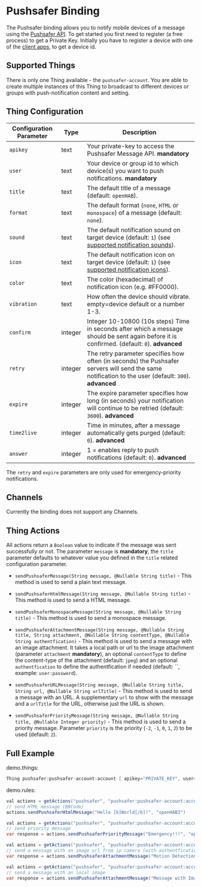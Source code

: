 # Pushsafer Binding

The Pushsafer binding allows you to notify mobile devices of a message using the [Pushsafer API](https://www.pushsafer.com/pushapi).
To get started you first need to register (a free process) to get a Private Key.
Initially you have to register a device with one of the [client apps](https://www.pushsafer.com/apps), to get a device id.

## Supported Things

There is only one Thing available - the `pushsafer-account`.
You are able to create multiple instances of this Thing to broadcast to different devices or groups with push-notification content and setting.

## Thing Configuration

| Configuration Parameter | Type    | Description                                                                                                                                          |
|-------------------------|---------|------------------------------------------------------------------------------------------------------------------------------------------------------|
| `apikey`                | text    | Your private-key to access the Pushsafer Message API. **mandatory**                                                                   |
| `user`                  | text    | Your device or group id to which device(s) you want to push notifications. **mandatory**                                                         |
| `title`                 | text    | The default title of a message (default: `openHAB`).                                                                                                 |
| `format`                | text    | The default format (`none`, `HTML` or `monospace`) of a message (default: `none`).                                                                   |
| `sound`                 | text    | The default notification sound on target device (default: `1`) (see [supported notification sounds](https://www.pushsafer.com/pushapi#api-sound)).         |
| `icon`                 | text    | The default notification icon on target device (default: `1`) (see [supported notification icons](https://www.pushsafer.com/pushapi#api-icon)).         |
| `color`                 | text    | The color (hexadecimal) of notification icon (e.g. #FF0000).         |
| `vibration`                 | text    | How often the device should vibrate. empty=device default or a number 1-3.         |
| `confirm`                 | integer | Integer 10-10800 (10s steps) Time in seconds after which a message should be sent again before it is confirmed. (default: `0`). **advanced** |
| `retry`                 | integer | The retry parameter specifies how often (in seconds) the Pushsafer servers will send the same notification to the user (default: `300`). **advanced** |
| `expire`                | integer | The expire parameter specifies how long (in seconds) your notification will continue to be retried (default: `3600`). **advanced**                   |
| `time2live`                | integer | Time in minutes, after a message automatically gets purged (default: `0`). **advanced**                   |
| `answer`                | integer | 1 = enables reply to push notifications (default: `0`). **advanced**                   |

The `retry` and `expire` parameters are only used for emergency-priority notifications.

## Channels

Currently the binding does not support any Channels.

## Thing Actions

All actions return a `Boolean` value to indicate if the message was sent successfully or not.
The parameter `message` is **mandatory**, the `title` parameter defaults to whatever value you defined in the `title` related configuration parameter.

- `sendPushsaferMessage(String message, @Nullable String title)` - This method is used to send a plain text message.

- `sendPushsaferHtmlMessage(String message, @Nullable String title)` - This method is used to send a HTML message.

- `sendPushsaferMonospaceMessage(String message, @Nullable String title)` - This method is used to send a monospace message.

- `sendPushsaferAttachmentMessage(String message, @Nullable String title, String attachment, @Nullable String contentType, @Nullable String authentfication)` - This method is used to send a message with an image attachment. It takes a local path or url to the image attachment (parameter `attachment` **mandatory**), an optional `contentType` to define the content-type of the attachment (default: `jpeg`) and an optional `authentfication` to define the authentfication if needed (default: ``, example: `user:password`).

- `sendPushsaferURLMessage(String message, @Nullable String title, String url, @Nullable String urlTitle)` - This method is used to send a message with an URL. A supplementary `url` to show with the message and a `urlTitle` for the URL, otherwise just the URL is shown.

- `sendPushsaferPriorityMessage(String message, @Nullable String title, @Nullable Integer priority)` - This method is used to send a priority message. Parameter `priority` is the priority (`-2`, `-1`, `0`, `1`, `2`) to be used (default: `2`).

## Full Example

demo.things:

```java
Thing pushsafer:pushsafer-account:account [ apikey="PRIVATE_KEY", user="DEVICE_ID" ]
```

demo.rules:

```java
val actions = getActions("pushsafer", "pushsafer:pushsafer-account:account")
// send HTML message (BBCode)
actions.sendPushsaferHtmlMessage("Hello [b]World[/b]!", "openHAB3")
```

```java
val actions = getActions("pushsafer", "pushsafer:pushsafer-account:account")
// send priority message
var response = actions.sendPushsaferPriorityMessage("Emergency!!!", "openHAB3", 2)
```

```java
val actions = getActions("pushsafer", "pushsafer:pushsafer-account:account")
// send a message with an image url from ip camera (with authentfication)
var response = actions.sendPushsaferAttachmentMessage("Motion Detection!!!", "openHAB3", "http://192.168.2.222:8088/tmpfs/snap.jpg", "jpeg", "admin:password")
```

```java
val actions = getActions("pushsafer", "pushsafer:pushsafer-account:account")
// send a message with an local image
var response = actions.sendPushsaferAttachmentMessage("Message with Image!", "openHAB3", "/openhab3/html/image.gif", "gif", "")
```
